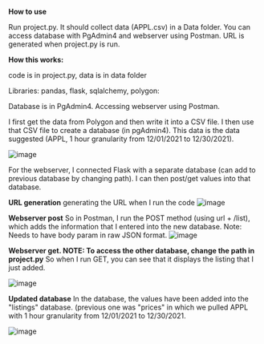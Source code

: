 **How to use**

Run project.py. It should collect data (APPL.csv) in a Data folder. You can access database with PgAdmin4 and webserver using Postman. URL is generated when project.py is run. 

**How this works:**

code is in project.py, data is in data folder

Libraries: pandas, flask, sqlalchemy, polygon:

Database is in PgAdmin4.
Accessing webserver using Postman.

I first get the data from Polygon and then write it into a CSV file. I then use that CSV file to create a database (in pgAdmin4). This data is the data suggested (APPL, 1 hour granularity from 12/01/2021 to 12/30/2021).

![image](https://user-images.githubusercontent.com/90427972/148665797-1a5cfff3-e303-4c03-ba5a-41c3a4b44c63.png)

For the webserver, I connected Flask with a separate database (can add to previous database by changing path). I can then post/get values into that database.



**URL generation**
generating the URL when I run the code
![image](https://user-images.githubusercontent.com/90427972/148665838-135bdfb8-98e2-4f83-a43e-11b91fed4ecd.png)


**Webserver post**
So in Postman, I run the POST method (using url + /list), which adds the information that I entered into the new database.
Note: Needs to have body param in raw JSON format.
![image](https://user-images.githubusercontent.com/90427972/148665723-056fa536-4baa-4512-8047-2d14d2013801.png)

**Webserver get. NOTE: To access the other database, change the path in project.py**
So when I run GET, you can see that it displays the listing that I just added.

![image](https://user-images.githubusercontent.com/90427972/148665756-9c63bf12-845e-4dc8-b707-0248e7b26738.png)

**Updated database**
In the database, the values have been added into the "listings" database. (previous one was "prices" in which we pulled APPL with 1 hour granularity from 12/01/2021 to 12/30/2021.

![image](https://user-images.githubusercontent.com/90427972/148665933-91a58a6d-3a84-4358-83bf-721c489a57d8.png)

